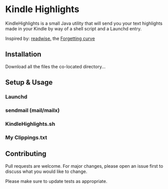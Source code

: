 # Kindle Highlights

KindleHighlights is a small Java utility that will send you your text highlights made in your Kindle by way of a shell script and a Launchd entry.

Inspired by:
[readwise.](https://readwise.io/)
the [Forgetting curve](https://en.wikipedia.org/wiki/Forgetting_curve)

## Installation

Download all the files the co-located directory...

## Setup & Usage

### Launchd

### sendmail (mail/mailx)

### KindleHighlights.sh

### My Clippings.txt

## Contributing
Pull requests are welcome. For major changes, please open an issue first to discuss what you would like to change.

Please make sure to update tests as appropriate.